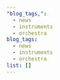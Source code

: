 ```yaml
---
"blog_tags,":
  - news
  - instruments
  - orchestra
blog_tags:
  - news
  - instruments
  - orchestra
list: []
---
```

